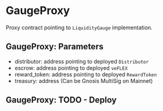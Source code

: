 # GaugeProxy

Proxy contract pointing to `LiquidityGauge` implementation.

## GaugeProxy: Parameters

* distributor: address pointing to deployed `Distributor`
* escrow: address pointing to deployed `veFLEX`
* reward_token: address pointing to deployed `RewardToken`
* treasury: address (Can be Gnosis MultiSig on Mainnet)

## GaugeProxy: TODO - Deploy
